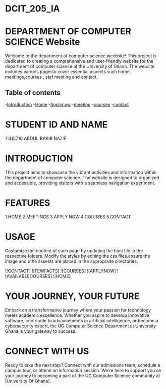 # DCIT_205_IA


   # DEPARTMENT OF COMPUTER SCIENCE Website

Welcome to the department of computer science weebsite! This project is dedicated to creating a comprehensive and user-friendly website for the department of computer science at the University of Ghana. The website includes variuos pagesto cover essential aspects such home, meetings,courses  , staf meeting and contact.

## Table of contents
-[Introduction](#introduction)
-[Home](#home)
-[Applynow](#Applynow)
-[meeting](#meeting)
-[courses](#courses)
-[contact](#contact)

# STUDENT ID AND NAME 
11315710 ABDUL RAKIB NAZIF

# INTRODUCTION
This project aims to showcase the vibrant activities and information within the department of computer science. The website is designed to organized and accessible, providing visitors with a seamless navigation experiment.

# FEATURES
1.HOME
2.MEETINGS
3.APPLY NOW
4.COURSES
5.CONTACT

# USAGE
Costumize the content of each page by updating the html file in the respective folders. Modify the styles by editing the css files.ensure the image and othe assests are placed in the appropraite directories.

![CONTACT]<img src="./screenshot/Screenshot (7).png" alt="">
![FEWFACTS]<img src="./screenshot/Screenshot (6)-1.png" alt="">
![COURSES]<img src="./screenshot/Screenshot (3).png" alt="">
![APPLYNOW]<img src="./screenshot/Screenshot (4).png" alt="">
![AVAILABLECOURSES]<img src="./screenshot/Screenshot (3).png" alt="">
![HOME]<img src="./screenshot/Screenshot (2).png" alt="">


# YOUR JOURNEY, YOUR FUTURE
Embark on a transformative journey where your passion for technology meets academic excellence. Whether you aspire to develop innovative software, contribute to advancements in artificial intelligence, or become a cybersecurity expert, the UG Computer Science Department at University Ghana is your gateway to success.


# CONNECT WITH US
Ready to take the next step? Connect with our admissions team, schedule a campus tour, or attend an information session. We're here to support you on your journey to becoming a part of the UG Computer Science community at [University Of Ghana].